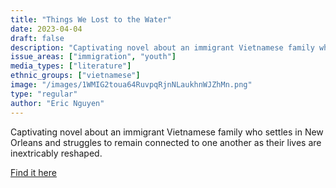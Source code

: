 ```yaml
---
title: "Things We Lost to the Water"
date: 2023-04-04
draft: false
description: "Captivating novel about an immigrant Vietnamese family who settles in New Orleans and struggles to remain connected to one another as their lives are inextricably reshaped."
issue_areas: ["immigration", "youth"]
media_types: ["literature"]
ethnic_groups: ["vietnamese"]
image: "/images/1WMIG2toua64RuvpqRjnNLaukhnWJZhMn.png"
type: "regular"
author: "Eric Nguyen"
---
```


Captivating novel about an immigrant Vietnamese family who settles in New Orleans and struggles to remain connected to one another as their lives are inextricably reshaped.

[Find it here](https://www.ericpnguyen.com/)
